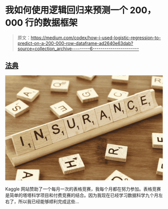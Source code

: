 # 我如何使用逻辑回归来预测一个 200，000 行的数据框架

> 原文：<https://medium.com/codex/how-i-used-logistic-regression-to-predict-on-a-200-000-row-dataframe-ad2640e63dab?source=collection_archive---------6----------------------->

## [法典](http://medium.com/codex)

![](img/ea97f723cc7c6b50972a4625c53f537c.png)

Kaggle 网站赞助了一个每月一次的表格竞赛，我每个月都在努力参加。表格竞赛是简单的塔塔科学项目和付费竞赛的结合。因为我现在已经学习数据科学九个月左右了，所以我已经能够顺利完成这些…